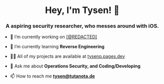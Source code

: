 <h1 align="center">Hey, I'm Tysen! 👋</h1>
<h3 align="center">A aspiring security researcher, who messes around with iOS.</h3>

- 🔭 I’m currently working on [[@REDACTED]](https://google.com/404)

- 🌱 I’m currently learning **Reverse Engineering**

- 👨‍💻 All of my projects are available at [tysenp.pages.dev](tysenp.pages.dev)

- 💬 Ask me about **Operations Security, and Coding/Developing**

- 📫 How to reach me **tysen@tutanota.de**

